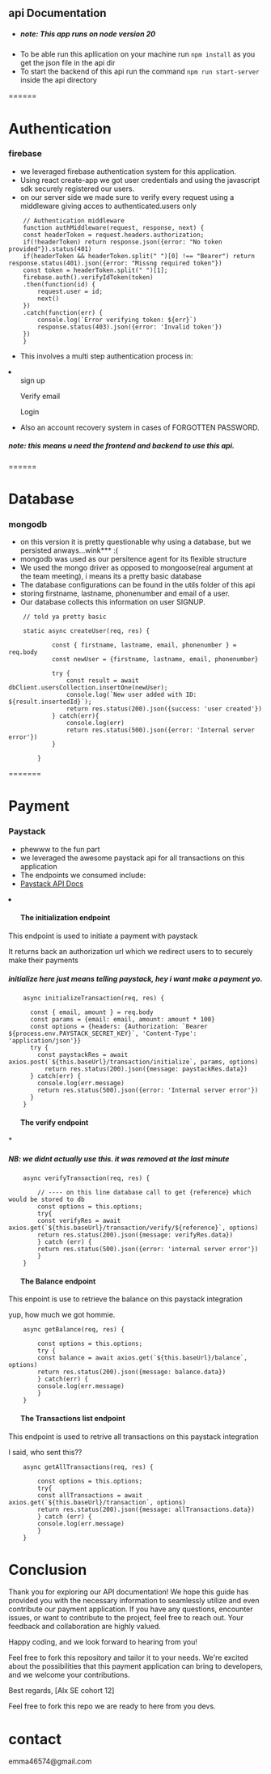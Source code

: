 ## api Documentation


* <h5>note: This app runs on  node version 20</h5>
* To be able run this apllication on your machine run `npm install` as you get the json file in the api dir
* To start the backend of this api run the command `npm run start-server` inside the api directory



======
<h1>Authentication</h1>

<h3>firebase</h3>

* we leveraged firebase authentication system for this application.
* Using react create-app we got user credentials and using the javascript sdk securely registered our users.
* on our server side we made sure to verify every request using a middleware giving acces to authenticated.users only 

```
    // Authentication middleware
    function authMiddleware(request, response, next) {
    const headerToken = request.headers.authorization;
    if(!headerToken) return response.json({error: "No token provided"}).status(401)
    if(headerToken && headerToken.split(" ")[0] !== "Bearer") return response.status(401).json({error: "Missng required token"})
    const token = headerToken.split(" ")[1];
    firebase.auth().verifyIdToken(token)
    .then(function(id) {
        request.user = id;
        next()
    })
    .catch(function(err) {
        console.log(`Error verifying token: ${err}`)
        response.status(403).json({error: 'Invalid token'})
    })
    }

```

* This involves a multi step authentication process in:
<li>
<ol>sign up</ol>
<ol>Verify email</ol>
<ol>Login</ol>
</li> 

* Also an account recovery system in cases of FORGOTTEN PASSWORD.
<h5>note: this means u need the frontend and backend to use this api.</h5>


======
<h1>Database</h1>

<h3>mongodb</h3>

* on this version it is pretty questionable why using a database, but we persisted anways...wink*** :(
* mongodb was used as our persitence agent for its flexible structure
* We used the mongo driver as opposed to mongoose(real argument at the team meeting), i means its a pretty     basic database
* The database configurations can be found in the utils folder of this api
* storing firstname, lastname, phonenumber and email of a user.
* Our database collects this information on user SIGNUP.


```
    // told ya pretty basic 

    static async createUser(req, res) {
        
            const { firstname, lastname, email, phonenumber } = req.body
            const newUser = {firstname, lastname, email, phonenumber}
            
            try {
                const result = await dbClient.usersCollection.insertOne(newUser);
                console.log(`New user added with ID: ${result.insertedId}`);
                return res.status(200).json({success: 'user created'})
            } catch(err){
                console.log(err)
                return res.status(500).json({error: 'Internal server error'})
            }
        
        }
```



=======
<h1>Payment</h1>

<h3>Paystack</h3>

* phewww to the fun part
* we leveraged the awesome paystack api for all transactions on this application
* The endpoints we consumed include:
* [Paystack API Docs](https://paystack.com/docs/api/)

<li>
<ul><h4>The initialization endpoint</h4></ul>
<p>This endpoint is used to initiate a payment with paystack</p>
<p>It returns back an authorization url which we redirect users to to securely make their payments</p>
<h5>initialize here just means telling paystack, hey i want make a payment yo.</h5>


```
    async initializeTransaction(req, res) {

      const { email, amount } = req.body
      const params = {email: email, amount: amount * 100}
      const options = {headers: {Authorization: `Bearer ${process.env.PAYSTACK_SECRET_KEY}`, 'Content-Type': 'application/json'}}
      try {
        const paystackRes = await axios.post(`${this.baseUrl}/transaction/initialize`, params, options)
	      return res.status(200).json({message: paystackRes.data})
      } catch(err) {
        console.log(err.message)
        return res.status(500).json({error: 'Internal server error'})
      }
    }
```


<ul><h4>The verify endpoint</h4></ul>
* <h5>NB: we didnt actually use this. it was removed at the last minute</h5>

```
    async verifyTransaction(req, res) {

        // ---- on this line database call to get {reference} which would be stored to db
        const options = this.options;
        try{
        const verifyRes = await axios.get(`${this.baseUrl}/transaction/verify/${reference}`, options)
        return res.status(200).json({message: verifyRes.data})
        } catch (err) {
        return res.status(500).json({error: 'internal server error'})
        }
    }

```
<ul><h4>The Balance endpoint</h4></ul>
<p>This enpoint is use to retrieve the balance on this paystack integration</p>
<p>yup, how much we got hommie.</p>

```
    async getBalance(req, res) {

        const options = this.options;
        try {
        const balance = await axios.get(`${this.baseUrl}/balance`, options)
        return res.status(200).json({message: balance.data})
        } catch(err) {
        console.log(err.message)
        }
    }
```

<ul><h4>The Transactions list  endpoint</h4></ul>
<p>This endpoint is used to retrive all transactions on this paystack integration</p>
<p>I said, who sent this??</p>

```
    async getAllTransactions(req, res) {

        const options = this.options;
        try{
        const allTransactions = await axios.get(`${this.baseUrl}/transaction`, options)
        return res.status(200).json({message: allTransactions.data})
        } catch (err) {
        console.log(err.message)
        }
    }
```
</li>

<h1>Conclusion</h1>

Thank you for exploring our API documentation! We hope this guide has provided you with the necessary information to seamlessly utilize and even contribute our payment application. If you have any questions, encounter issues, or want to contribute to the project, feel free to reach out. Your feedback and collaboration are highly valued.

Happy coding, and we look forward to hearing from you!

Feel free to fork this repository and tailor it to your needs. We're excited about the possibilities that this payment application can bring to developers, and we welcome your contributions.

Best regards,
[Alx SE cohort 12]


<p>Feel free to fork this repo we are ready to here from you devs.</p>

<h1>contact</h1>
emma46574@gmail.com